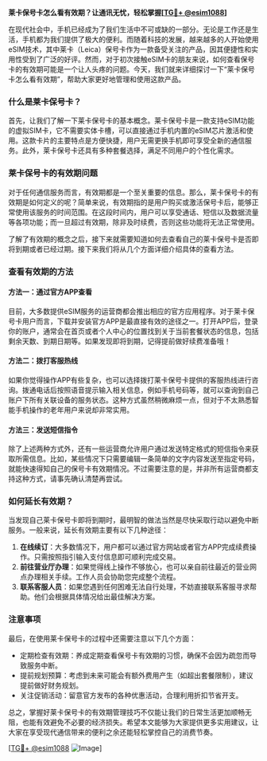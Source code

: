 **莱卡保号卡怎么看有效期？让通讯无忧，轻松掌握[[TG💪+ @esim1088](https://t.me/s/esim1088)]**

在现代社会中，手机已经成为了我们生活中不可或缺的一部分。无论是工作还是生活，手机都为我们提供了极大的便利。而随着科技的发展，越来越多的人开始使用eSIM技术，其中莱卡（Leica）保号卡作为一款备受关注的产品，因其便捷性和实用性受到了广泛的好评。然而，对于初次接触eSIM卡的朋友来说，如何查看保号卡的有效期可能是一个让人头疼的问题。今天，我们就来详细探讨一下“莱卡保号卡怎么看有效期”，帮助大家更好地管理和使用这款产品。

### 什么是莱卡保号卡？

首先，让我们了解一下莱卡保号卡的基本概念。莱卡保号卡是一款支持eSIM功能的虚拟SIM卡，它不需要实体卡槽，可以直接通过手机内置的eSIM芯片激活和使用。这款卡片的主要特点是方便快捷，用户无需更换手机即可享受全新的通信服务。此外，莱卡保号卡还具有多种套餐选择，满足不同用户的个性化需求。

### 莱卡保号卡的有效期问题

对于任何通信服务而言，有效期都是一个至关重要的信息。那么，莱卡保号卡的有效期是如何定义的呢？简单来说，有效期指的是用户购买或激活保号卡后，能够正常使用该服务的时间范围。在这段时间内，用户可以享受通话、短信以及数据流量等各项功能；而一旦超过有效期，除非及时续费，否则这些功能将无法正常使用。

了解了有效期的概念之后，接下来就需要知道如何去查看自己的莱卡保号卡是否即将到期或者已经过期。接下来我们将从几个方面详细介绍具体的查看方法。

### 查看有效期的方法

#### 方法一：通过官方APP查看

目前，大多数提供eSIM服务的运营商都会推出相应的官方应用程序。对于莱卡保号卡用户而言，下载并安装官方APP是最直接有效的途径之一。打开APP后，登录你的账户，通常会在首页或者个人中心的位置找到关于当前套餐状态的信息，包括剩余天数、到期日期等。如果发现即将到期，记得提前做好续费准备哦！

#### 方法二：拨打客服热线

如果你觉得操作APP有些复杂，也可以选择拨打莱卡保号卡提供的客服热线进行咨询。拨通电话后按照语音提示输入相关信息，例如手机号码等，就可以查询到自己账户下所有关联设备的服务状态。这种方式虽然稍微麻烦一点，但对于不太熟悉智能手机操作的老年用户来说却非常实用。

#### 方法三：发送短信指令

除了上述两种方式外，还有一些运营商允许用户通过发送特定格式的短信指令来获取所需信息。比如，某些情况下只需要编辑一条简单的文字内容发送至指定号码，就能快速得知自己的保号卡有效期情况。不过需要注意的是，并非所有运营商都支持这种方式，请事先确认清楚再尝试。

### 如何延长有效期？

当发现自己莱卡保号卡即将到期时，最明智的做法当然是尽快采取行动以避免中断服务。一般来说，延长有效期主要有以下几种途径：

1. **在线续订**：大多数情况下，用户都可以通过官方网站或者官方APP完成续费操作。只需按照指引输入支付信息即可顺利完成交易。
2. **前往营业厅办理**：如果觉得线上操作不够放心，也可以亲自前往最近的营业网点办理相关手续。工作人员会协助您完成整个流程。
3. **联系客服人员**：如果您遇到任何困难无法自行处理，不妨直接联系客服寻求帮助。他们会根据具体情况给出最佳解决方案。

### 注意事项

最后，在使用莱卡保号卡的过程中还需要注意以下几个方面：

- 定期检查有效期：养成定期查看保号卡有效期的习惯，确保不会因为疏忽而导致服务中断。
- 提前规划预算：考虑到未来可能会有额外费用产生（如超出套餐限制），建议提前做好财务规划。
- 关注促销活动：留意官方发布的各种优惠活动，合理利用折扣节省开支。

总之，掌握好莱卡保号卡的有效期管理技巧不仅能让我们的日常生活更加顺畅无阻，也能有效避免不必要的经济损失。希望本文能够为大家提供更多实用建议，让大家在享受现代通信带来的便利之余还能轻松掌控自己的消费节奏。

[[TG💪+ @esim1088](https://t.me/s/esim1088) ![Image](https://i.postimg.cc/4NQfJmqS/Snipaste-2025-05-13-00-14-12.png)]